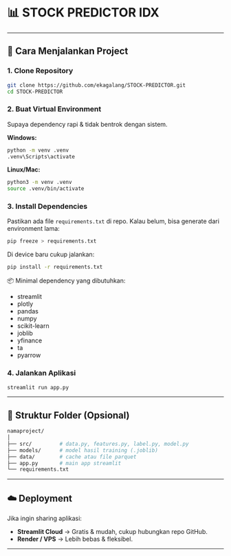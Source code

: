# 📊 STOCK PREDICTOR IDX


---

## 🚀 Cara Menjalankan Project

### 1. Clone Repository

```bash
git clone https://github.com/ekagalang/STOCK-PREDICTOR.git
cd STOCK-PREDICTOR
```

### 2. Buat Virtual Environment

Supaya dependency rapi & tidak bentrok dengan sistem.

**Windows:**

```bash
python -m venv .venv
.venv\Scripts\activate
```

**Linux/Mac:**

```bash
python3 -m venv .venv
source .venv/bin/activate
```

### 3. Install Dependencies

Pastikan ada file `requirements.txt` di repo. Kalau belum, bisa generate dari environment lama:

```bash
pip freeze > requirements.txt
```

Di device baru cukup jalankan:

```bash
pip install -r requirements.txt
```

📦 Minimal dependency yang dibutuhkan:

* streamlit
* plotly
* pandas
* numpy
* scikit-learn
* joblib
* yfinance
* ta
* pyarrow

### 4. Jalankan Aplikasi

```bash
streamlit run app.py
```

---

## 📂 Struktur Folder (Opsional)

```bash
namaproject/
│
├── src/         # data.py, features.py, label.py, model.py
├── models/      # model hasil training (.joblib)
├── data/        # cache atau file parquet
├── app.py       # main app streamlit
└── requirements.txt
```

---

## ☁️ Deployment

Jika ingin sharing aplikasi:

* **Streamlit Cloud** → Gratis & mudah, cukup hubungkan repo GitHub.
* **Render / VPS** → Lebih bebas & fleksibel.

---
